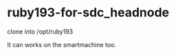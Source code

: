 ruby193-for-sdc_headnode
========================

clone into /opt/ruby193

It can works on the smartmachine too.

